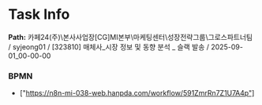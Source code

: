 # Task Info

**Path:** 카페24(주)\본사사업장\[CG]MI본부\마케팅센터\성장전략그룹\그로스파트너팀 / syjeong01 / [323810] 매체사_시장 정보 및 동향 분석 _ 슬랙 발송 / 2025-09-01_00-00-00

### BPMN
- ["https://n8n-mi-038-web.hanpda.com/workflow/591ZmrRn7Z1U7A4p"]

